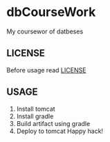 # dbCourseWork
My coursewor of datbeses

## LICENSE
Before usage read [LICENSE](https://github.com/d9nchik/dbCourseWork/blob/master/LICENSE)

## USAGE
1. Install tomcat
2. Install gradle
3. Build artifact using gradle
4. Deploy to tomcat
Happy hack!
